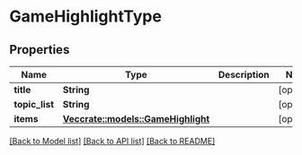 # GameHighlightType

## Properties

Name | Type | Description | Notes
------------ | ------------- | ------------- | -------------
**title** | **String** |  | [optional] 
**topic_list** | **String** |  | [optional] 
**items** | [**Vec<crate::models::GameHighlight>**](GameHighlight.md) |  | [optional] 

[[Back to Model list]](../README.md#documentation-for-models) [[Back to API list]](../README.md#documentation-for-api-endpoints) [[Back to README]](../README.md)


